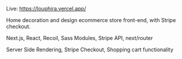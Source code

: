 Live: https://louphira.vercel.app/

Home decoration and design ecommerce store front-end, with Stripe checkout.

Next.js,
React,
Recoil,
Sass Modules,
Stripe API,
next/router

Server Side Rendering,
Stripe Checkout,
Shopping cart functionality
